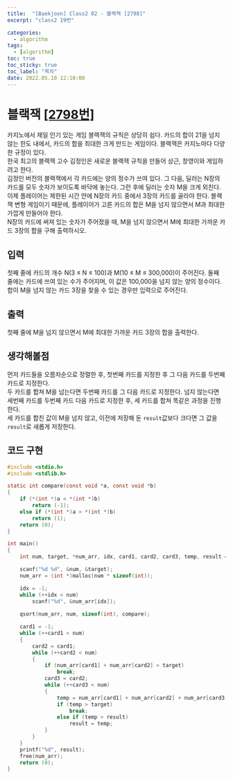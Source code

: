 ```yaml
---
title:  "[Baekjoon] Class2 02 - 블랙잭 [2798]"
excerpt: "class2 19번"

categories:
  - algorithm
tags:
  - [algorithm]
toc: true
toc_sticky: true
toc_label: "목차"
date: 2022.05.10 12:10:00
---
```


# 블랙잭 [[2798번]](https://www.acmicpc.net/problem/2798)
카지노에서 제일 인기 있는 게임 블랙잭의 규칙은 상당히 쉽다. 카드의 합이 21을 넘지 않는 한도 내에서, 카드의 합을 최대한 크게 만드는 게임이다. 블랙잭은 카지노마다 다양한 규정이 있다.    
한국 최고의 블랙잭 고수 김정인은 새로운 블랙잭 규칙을 만들어 상근, 창영이와 게임하려고 한다.    
김정인 버전의 블랙잭에서 각 카드에는 양의 정수가 쓰여 있다. 그 다음, 딜러는 N장의 카드를 모두 숫자가 보이도록 바닥에 놓는다. 그런 후에 딜러는 숫자 M을 크게 외친다.    
이제 플레이어는 제한된 시간 안에 N장의 카드 중에서 3장의 카드를 골라야 한다. 블랙잭 변형 게임이기 때문에, 플레이어가 고른 카드의 합은 M을 넘지 않으면서 M과 최대한 가깝게 만들어야 한다.    
N장의 카드에 써져 있는 숫자가 주어졌을 때, M을 넘지 않으면서 M에 최대한 가까운 카드 3장의 합을 구해 출력하시오.    

## 입력
첫째 줄에 카드의 개수 N(3 ≤ N ≤ 100)과 M(10 ≤ M ≤ 300,000)이 주어진다. 둘째 줄에는 카드에 쓰여 있는 수가 주어지며, 이 값은 100,000을 넘지 않는 양의 정수이다.    
합이 M을 넘지 않는 카드 3장을 찾을 수 있는 경우만 입력으로 주어진다.    

## 출력
첫째 줄에 M을 넘지 않으면서 M에 최대한 가까운 카드 3장의 합을 출력한다.    

## 생각해볼점
먼저 카드들을 오름차순으로 정렬한 후, 첫번째 카드를 지정한 후 그 다음 카드를 두번째 카드로 지정한다.    
두 카드를 합쳐 M을 넘는다면 두번째 카드를 그 다음 카드로 지정한다. 넘지 않는다면 세번째 카드를 두번째 카드 다음 카드로 지정한 후, 세 카드를 합쳐 똑같은 과정을 진행한다.    
세 카드를 합친 값이 M을 넘지 않고, 이전에 저장해 둔 `result`값보다 크다면 그 값을 `result`로 새롭게 저장한다.    

## 코드 구현
```c
#include <stdio.h>
#include <stdlib.h>

static int compare(const void *a, const void *b)
{
	if (*(int *)a < *(int *)b)
		return (-1);
	else if (*(int *)a > *(int *)b)
		return (1);
	return (0);
}

int main()
{
	int	num, target, *num_arr, idx, card1, card2, card3, temp, result = 0;

	scanf("%d %d", &num, &target);
	num_arr = (int *)malloc(num * sizeof(int));

	idx = -1;
	while (++idx < num)
		scanf("%d", &num_arr[idx]);
	
	qsort(num_arr, num, sizeof(int), compare);

	card1 = -1;
	while (++card1 < num)
	{
		card2 = card1;
		while (++card2 < num)
		{
			if (num_arr[card1] + num_arr[card2] > target)
				break;
			card3 = card2;
			while (++card3 < num)
			{
				temp = num_arr[card1] + num_arr[card2] + num_arr[card3];
				if (temp > target)
					break;
				else if (temp > result)
					result = temp;
			}
		}
	}
	printf("%d", result);
	free(num_arr);
	return (0);
}
```

